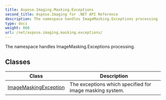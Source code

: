 ```yaml
---
title: Aspose.Imaging.Masking.Exceptions
second_title: Aspose.Imaging for .NET API Reference
description: The namespace handles ImageMasking.Exceptions processing
type: docs
weight: 860
url: /net/aspose.imaging.masking.exceptions/
---
```

The namespace handles ImageMasking.Exceptions processing.

## Classes

| Class | Description |
| --- | --- |
| [ImageMaskingException](./imagemaskingexception/) | The exceptions which specified for image masking system. |


